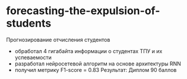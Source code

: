 # forecasting-the-expulsion-of-students
Прогнозирование отчисления студентов

 - обработал 4 гигабайта информации о студентах ТПУ и их успеваемости
 - разработал нейросетевой алгоритм на основе архитектуры RNN
 - получил метрику F1-score = 0.83
Результат: Диплом 90 баллов
